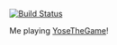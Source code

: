 [![Build Status](https://travis-ci.org/aamyot/yose.svg?branch=master)](https://travis-ci.org/aamyot/yose)

Me playing [YoseTheGame](http://yosethegame.com)!

